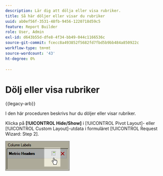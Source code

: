 ```yaml
---
description: Lär dig att dölja eller visa rubriker.
title: Så här döljer eller visar du rubriker
uuid: ab0ef56f-3531-48fb-9456-1220718d59c5
feature: Report Builder
role: User, Admin
exl-id: d643b55d-dfe8-4f34-bb49-044c1166536c
source-git-commit: fcecc8a493852f5682fd7fbd5b9bb484a850922c
workflow-type: tm+mt
source-wordcount: '43'
ht-degree: 0%

---
```


# Dölj eller visa rubriker

{{legacy-arb}}

I den här proceduren beskrivs hur du döljer eller visar rubriker.

Klicka på **[!UICONTROL Hide/Show]** i [!UICONTROL Pivot Layout]- eller [!UICONTROL Custom Layout]-utdata i formuläret [!UICONTROL Request Wizard: Step 2].

![Skärmbild med ikonen Dölj/Visa för måttrubriker.](assets/hide_show_header.png)
